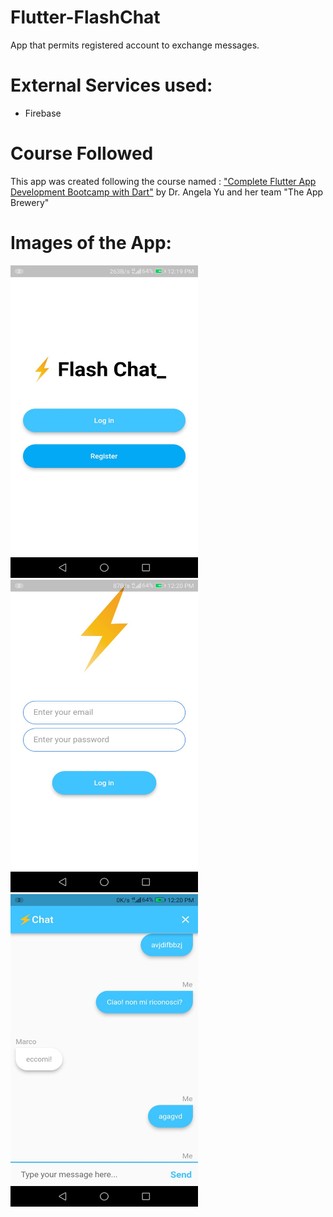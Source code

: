 # Flutter-FlashChat
 App that permits registered account to exchange messages.
 
# External Services used:
 - Firebase

# Course Followed
This app was created following the course named : <a href="https://www.udemy.com/course/flutter-bootcamp-with-dart/">"Complete Flutter App Development Bootcamp with Dart"</a> by Dr. Angela Yu and her team "The App Brewery"

# Images of the App:
<div style="display: inline-block">

   <img src="https://github.com/Simonotos/Flutter-FlashChat/blob/main/appImages/1.jpg" width="300" height="500">
   <span style="width=20px">
   <img src="https://github.com/Simonotos/Flutter-FlashChat/blob/main/appImages/2.jpg" width="300" height="500">
   <span style="width=20px">
   <img src="https://github.com/Simonotos/Flutter-FlashChat/blob/main/appImages/3.jpg" width="300" height="500">

</div>

